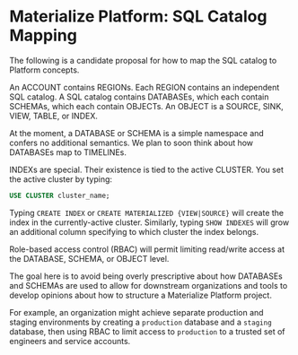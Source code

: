 # Materialize Platform: SQL Catalog Mapping

The following is a candidate proposal for how to map the SQL catalog to Platform
concepts.

An ACCOUNT contains REGIONs. Each REGION contains an independent SQL catalog.
A SQL catalog contains DATABASEs, which each contain SCHEMAs, which each contain
OBJECTs. An OBJECT is a SOURCE, SINK, VIEW, TABLE, or INDEX.

At the moment, a DATABASE or SCHEMA is a simple namespace and confers no
additional semantics. We plan to soon think about how DATABASEs map to
TIMELINEs.

INDEXs are special. Their existence is tied to the active CLUSTER.
You set the active cluster by typing:

```sql
USE CLUSTER cluster_name;
```

Typing `CREATE INDEX` or `CREATE MATERIALIZED {VIEW|SOURCE}` will create the
index in the currently-active cluster. Similarly, typing `SHOW INDEXES` will
grow an additional column specifying to which cluster the index belongs.

Role-based access control (RBAC) will permit limiting read/write access at the
DATABASE, SCHEMA, or OBJECT level.

The goal here is to avoid being overly prescriptive about how DATABASEs and
SCHEMAs are used to allow for downstream organizations and tools to develop
opinions about how to structure a Materialize Platform project.

For example, an organization might achieve separate production and staging
environments by creating a `production` database and a `staging` database,
then using RBAC to limit access to `production` to a trusted set of engineers
and service accounts.
